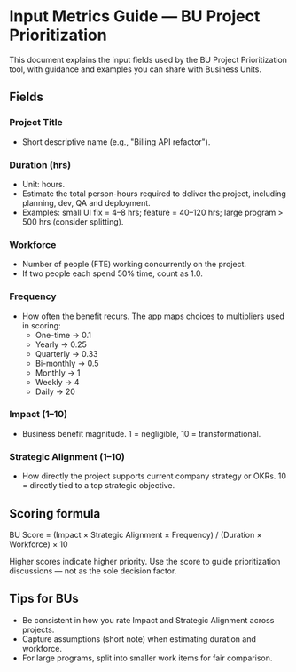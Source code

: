 # Input Metrics Guide — BU Project Prioritization

This document explains the input fields used by the BU Project Prioritization tool, with guidance and examples you can share with Business Units.

## Fields

### Project Title
- Short descriptive name (e.g., "Billing API refactor").

### Duration (hrs)
- Unit: hours.
- Estimate the total person-hours required to deliver the project, including planning, dev, QA and deployment.
- Examples: small UI fix = 4–8 hrs; feature = 40–120 hrs; large program > 500 hrs (consider splitting).

### Workforce
- Number of people (FTE) working concurrently on the project.
- If two people each spend 50% time, count as 1.0.

### Frequency
- How often the benefit recurs. The app maps choices to multipliers used in scoring:
  - One-time → 0.1
  - Yearly → 0.25
  - Quarterly → 0.33
  - Bi-monthly → 0.5
  - Monthly → 1
  - Weekly → 4
  - Daily → 20

### Impact (1–10)
- Business benefit magnitude. 1 = negligible, 10 = transformational.

### Strategic Alignment (1–10)
- How directly the project supports current company strategy or OKRs. 10 = directly tied to a top strategic objective.

## Scoring formula
BU Score = (Impact × Strategic Alignment × Frequency) / (Duration × Workforce) × 10

Higher scores indicate higher priority. Use the score to guide prioritization discussions — not as the sole decision factor.

## Tips for BUs
- Be consistent in how you rate Impact and Strategic Alignment across projects.
- Capture assumptions (short note) when estimating duration and workforce.
- For large programs, split into smaller work items for fair comparison.
